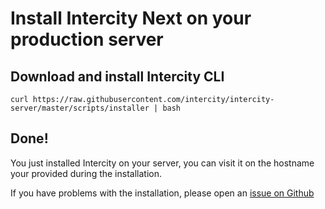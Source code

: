 # Install Intercity Next on your production server

## Download and install Intercity CLI

`curl https://raw.githubusercontent.com/intercity/intercity-server/master/scripts/installer | bash`

## Done!

You just installed Intercity on your server, you can visit it on the hostname
your provided during the installation.

If you have problems with the installation, please open an [issue on Github][gh-issues]

[gh-issues]: https://github.com/intercity/intercity-next/issues
